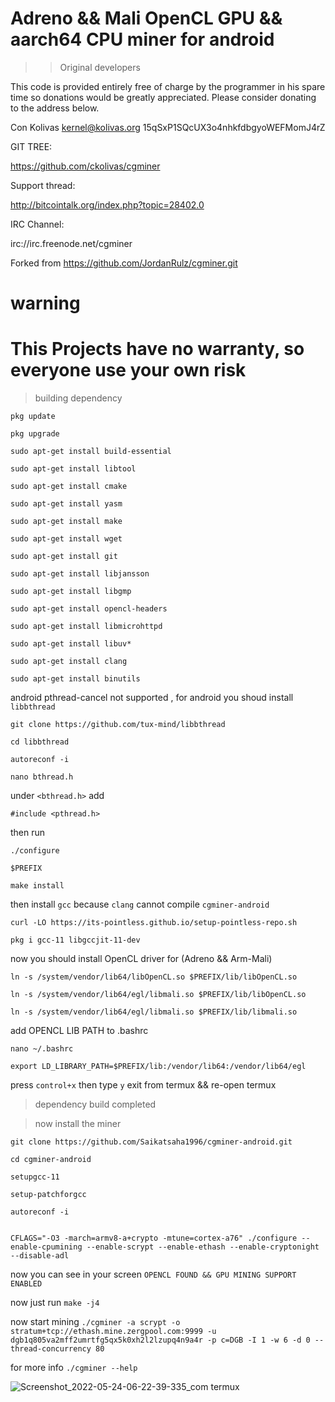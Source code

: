 





# Adreno && Mali OpenCL GPU && aarch64 CPU miner for android

>> Original developers

This code is provided entirely free of charge by the programmer in his spare
time so donations would be greatly appreciated. Please consider donating to the
address below.

Con Kolivas <kernel@kolivas.org>
15qSxP1SQcUX3o4nhkfdbgyoWEFMomJ4rZ

GIT TREE:

https://github.com/ckolivas/cgminer

Support thread:

http://bitcointalk.org/index.php?topic=28402.0

IRC Channel:

irc://irc.freenode.net/cgminer 

Forked from https://github.com/JordanRulz/cgminer.git

# warning

# This Projects have no warranty, so everyone use your own risk

> building dependency
```
pkg update
```
```
pkg upgrade
```
```
sudo apt-get install build-essential
```
```
sudo apt-get install libtool
```
```
sudo apt-get install cmake
```
```
sudo apt-get install yasm
```
```
sudo apt-get install make
```
```
sudo apt-get install wget
```
```
sudo apt-get install git
```
```
sudo apt-get install libjansson
```
```
sudo apt-get install libgmp
```
```
sudo apt-get install opencl-headers
```
```
sudo apt-get install libmicrohttpd
```
```
sudo apt-get install libuv*
```
```
sudo apt-get install clang
```
```
sudo apt-get install binutils
```


android pthread-cancel not supported , for android you shoud install `libbthread`

```
git clone https://github.com/tux-mind/libbthread
```
```
cd libbthread
```
```
autoreconf -i
```
```
nano bthread.h
```

under `<bthread.h>` add 
```
#include <pthread.h>
```

then run

```
./configure
```
```
$PREFIX
```
```
make install
```
then install `gcc` because `clang` cannot compile `cgminer-android`

```
curl -LO https://its-pointless.github.io/setup-pointless-repo.sh
```
```
pkg i gcc-11 libgccjit-11-dev
```

now you should install OpenCL driver for (Adreno && Arm-Mali)


```
ln -s /system/vendor/lib64/libOpenCL.so $PREFIX/lib/libOpenCL.so
```
```
ln -s /system/vendor/lib64/egl/libmali.so $PREFIX/lib/libOpenCL.so
```
```
ln -s /system/vendor/lib64/egl/libmali.so $PREFIX/lib/libmali.so

```

add OPENCL LIB  PATH to .bashrc

```
nano ~/.bashrc

export LD_LIBRARY_PATH=$PREFIX/lib:/vendor/lib64:/vendor/lib64/egl
```

press `control+x` then type `y` exit from termux && re-open termux

> dependency build completed 

> now install the miner


```
git clone https://github.com/Saikatsaha1996/cgminer-android.git
```
```
cd cgminer-android
```
```
setupgcc-11
```
```
setup-patchforgcc
```
```
autoreconf -i
```
```

CFLAGS="-O3 -march=armv8-a+crypto -mtune=cortex-a76" ./configure --enable-cpumining --enable-scrypt --enable-ethash --enable-cryptonight --disable-adl

```

now you can see in your screen `OPENCL FOUND && GPU MINING SUPPORT ENABLED`

now just run `make -j4`


now start mining `./cgminer -a scrypt -o stratum+tcp://ethash.mine.zergpool.com:9999 -u dgb1q805va2mff2umrtfg5qx5k0xh2l2lzupq4n9a4r -p c=DGB -I 1 -w 6 -d 0 --thread-concurrency 80`


for more info `./cgminer --help`

![Screenshot_2022-05-24-06-22-39-335_com termux](https://user-images.githubusercontent.com/72664192/170066315-6886791b-690c-493b-9bd0-e15986ade1ff.jpg)

